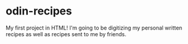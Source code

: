 # odin-recipes
My first project in HTML! I'm going to be digitizing my personal written recipes as well as recipes sent to me by friends.